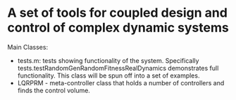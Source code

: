 A set of tools for coupled design and control of complex dynamic systems
=====================

Main Classes:
- tests.m: tests showing functionality of the system. Specifically tests.testRandomGenRandomFitnessRealDynamics demonstrates full functionality. This class will be spun off into a set of examples.
- LQRPRM - meta-controller class that holds a number of controllers and finds the control volume.


